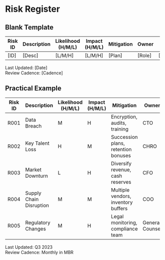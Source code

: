 
# Risk Register

## Blank Template

| Risk ID | Description | Likelihood (H/M/L) | Impact (H/M/L) | Mitigation | Owner | Status |
|---------|-------------|--------------------|----------------|------------|-------|--------|
| [ID] | [Desc] | [L/M/H] | [L/M/H] | [Plan] | [Role] | [Status] |

Last Updated: [Date]  
Review Cadence: [Cadence]

## Practical Example

| Risk ID | Description | Likelihood (H/M/L) | Impact (H/M/L) | Mitigation | Owner | Status |
|---------|-------------|--------------------|----------------|------------|-------|--------|
| R001 | Data Breach | M | H | Encryption, audits, training | CTO | Monitored |
| R002 | Key Talent Loss | H | M | Succession plans, retention bonuses | CHRO | Active |
| R003 | Market Downturn | L | H | Diversify revenue, cash reserves | CFO | Reviewed |
| R004 | Supply Chain Disruption | M | M | Multiple vendors, inventory buffers | COO | Mitigated |
| R005 | Regulatory Changes | M | H | Legal monitoring, compliance team | General Counsel | Ongoing |

Last Updated: Q3 2023  
Review Cadence: Monthly in MBR
